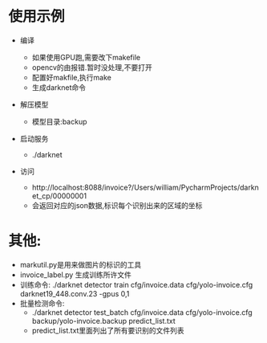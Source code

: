 # 使用示例
- 编译
    - 如果使用GPU跑,需要改下makefile
    - opencv的由报错.暂时没处理,不要打开
    - 配置好makfile,执行make
    - 生成darknet命令
- 解压模型
    - 模型目录:backup
- 启动服务
    - ./darknet
    
- 访问
    - http://localhost:8088/invoice?/Users/william/PycharmProjects/darknet_cp/00000001
    - 会返回对应的json数据,标识每个识别出来的区域的坐标
 
# 其他:
- markutil.py是用来做图片的标识的工具
- invoice_label.py 生成训练所许文件
- 训练命令:
    ./darknet detector train cfg/invoice.data cfg/yolo-invoice.cfg darknet19_448.conv.23 -gpus 0,1
- 批量检测命令:
    - ./darknet detector test_batch cfg/invoice.data cfg/yolo-invoice.cfg backup/yolo-invoice.backup predict_list.txt
    - predict_list.txt里面列出了所有要识别的文件列表
        
